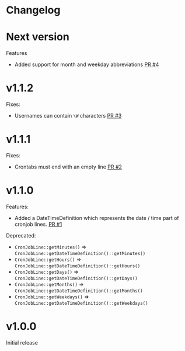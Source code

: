 # Changelog

# Next version
Features
- Added support for month and weekday abbreviations [PR #4](https://github.com/mintware-de/native-cron/pull/4)

# v1.1.2
Fixes:
- Usernames can contain `\W` characters [PR #3](https://github.com/mintware-de/native-cron/pull/3)

# v1.1.1
Fixes:
- Crontabs must end with an empty line [PR #2](https://github.com/mintware-de/native-cron/pull/2)

# v1.1.0
Features:
- Added a DateTimeDefinition which represents the date / time part of cronjob lines. [PR #1](https://github.com/mintware-de/native-cron/pull/1)

Deprecated:
- `CronJobLine::getMinutes()` => `CronJobLine::getDateTimeDefinition()::getMinutes()`
- `CronJobLine::getHours()` => `CronJobLine::getDateTimeDefinition()::getHours()`
- `CronJobLine::getDays()` => `CronJobLine::getDateTimeDefinition()::getDays()`
- `CronJobLine::getMonths()` => `CronJobLine::getDateTimeDefinition()::getMonths()`
- `CronJobLine::getWeekdays()` => `CronJobLine::getDateTimeDefinition()::getWeekdays()`

# v1.0.0
Initial release
